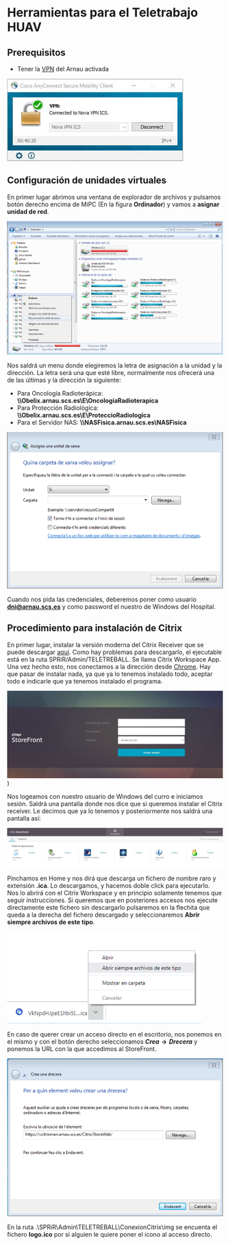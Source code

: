 # Herramientas para el Teletrabajo HUAV

## Prerequisitos

- Tener la [VPN](https://software.cisco.com/download/navigator.html?mdfid=283000185&i=rm) del Arnau activada

![Pantalla de la VPN activada](img/VPN.JPG)

## Configuración de unidades virtuales

En primer lugar abrimos una ventana de explorador de archivos y pulsamos botón derecho encima de MiPC (En la figura **Ordinador**) y vamos a **asignar unidad de red**.

![Abrir el menu de asignación de unidad de red](img/UnidadDeRed1.png)

Nos saldrá un menu donde elegiremos la letra de asignación a la unidad y la dirección. La letra será una que esté libre, normalmente nos ofrecerá una de las últimas y la dirección la siguiente:

- Para Oncología Radioterápica: **\\\Obelix.arnau.scs.es\E\OncologiaRadioterapica**
- Para Protección Radiológica: **\\\Obelix.arnau.scs.es\E\ProteccioRadiologica**
- Para el Servidor NAS: **\\\NASFisica.arnau.scs.es\NASFisica**

![Menú de asignación de unidad de red](img/UnidadDeRed2.png)

Cuando nos pida las credenciales, deberemos poner como usuario **dni@arnau.scs.es** y como password el nuestro de Windows del Hospital.


## Procedimiento para instalación de Citrix

En primer lugar, instalar la versión moderna del Citrix Receiver que se puede descargar [aquí](https://www.citrix.com/es-es/downloads/workspace-app/). Como hay problemas para descargarlo, el ejecutable está en la ruta SPRiR/Admin/TELETREBALL. Se llama Citrix Workspace App. Una vez hecho esto, nos conectamos a la dirección desde [Chrome](https://vcitrixman.arnau.scs.es/Citrix/StoreWeb/). Hay que pasar de instalar nada, ya que ya lo tenemos instalado todo, aceptar todo e indicarle que ya tenemos instalado el programa.

![Store Front](img/Citrix1.JPG))

Nos logeamos con nuestro usuario de Windows del curro e iniciamos sesión. Saldrá una pantalla donde nos dice que si queremos instalar el Citrix receiver. Le decimos que ya lo tenemos y posteriormente nos saldrá una pantalla así:

![Pantalla de las aplicaciones de Citrix](img/Citrix2.JPG)

Pinchamos en Home y nos dirá que descarga un fichero de nombre raro y extensión **.ica**. Lo descargamos, y hacemos doble click para ejecutarlo. Nos lo abrirá con el Citrix Workspace y en principio solamente tenemos que seguir instrucciones. Si queremos que en posteriores accesos nos ejecute directamente este fichero sin descargarlo pulsaremos en la flechita que queda a la derecha del fichero descargado y seleccionaremos **Abrir siempre archivos de este tipo**.

![Opción de apertura automática](img/AbrirFicheros.png)

En caso de querer crear un acceso directo en el escritorio, nos ponemos en el mismo y con el botón derecho seleccionamos **$Crea\rightarrow Drecera$** y ponemos la URL con la que accedimos al StoreFront.

![Acceso directo a Home](img/Drecera.PNG)

En la ruta .\SPRiR\Admin\TELETREBALL\ConexionCitrix\img se encuenta el fichero **logo.ico** por si alguien le quiere poner el icono al acceso directo.
